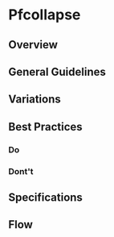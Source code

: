 # Pfcollapse

## Overview

## General Guidelines

## Variations

## Best Practices

### Do

### Dont't

## Specifications

## Flow

